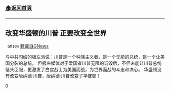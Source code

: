 ###  [:house:返回首頁](https://github.com/ourhimalayas/txt)
---

## 改变华盛顿的川普 正要改变全世界
` GM104` [轉載自GNews](https://gnews.org/zh-hans/563589/)

与中共勾结的极左派说：川普是一个种族主义者，是一个无能的总统，是一个让美国分裂的总统。
但极左媒体对于爱国者川普无限的诋毁后，不但未能让川普总统低头臣服，更激发了白宫战士为美国而战，为世界而战的斗志和决心。
华盛顿没有改变唐纳德·川普，唐纳德·川普改变了华盛顿！

0
